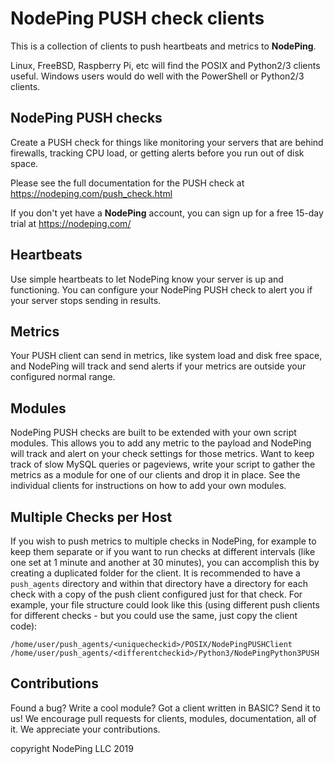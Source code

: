 # NodePing PUSH check clients

This is a collection of clients to push heartbeats and metrics to **NodePing**.

Linux, FreeBSD, Raspberry Pi, etc will find the POSIX and Python2/3 clients useful.
Windows users would do well with the PowerShell or Python2/3 clients.

## NodePing PUSH checks

Create a PUSH check for things like monitoring your servers that are behind firewalls, tracking CPU load, or getting alerts before you run out of disk space.

Please see the full documentation for the PUSH check at <https://nodeping.com/push_check.html>

If you don't yet have a **NodePing** account, you can sign up for a free 15-day trial at <https://nodeping.com/>

## Heartbeats

Use simple heartbeats to let NodePing know your server is up and functioning. You can configure your NodePing PUSH check to alert you if your server stops sending in results.

## Metrics

Your PUSH client can send in metrics, like system load and disk free space, and NodePing will track and send alerts if your metrics are outside your configured normal range.

## Modules

NodePing PUSH checks are built to be extended with your own script modules. This allows you to add any metric to the payload and NodePing will track and alert on your check settings for those metrics. Want to keep track of slow MySQL queries or pageviews, write your script to gather the metrics as a module for one of our clients and drop it in place.  See the individual clients for instructions on how to add your own modules.

## Multiple Checks per Host

If you wish to push metrics to multiple checks in NodePing, for example to keep them separate or if you want to run checks at different intervals (like one set at 1 minute and another at 30 minutes), you can accomplish this by creating a duplicated folder for the client. It is recommended to have a `push_agents` directory and within that directory have a directory for each check with a copy of the push client configured just for that check. For example, your file structure could look like this (using different push clients for different checks - but you could use the same, just copy the client code):

```
/home/user/push_agents/<uniquecheckid>/POSIX/NodePingPUSHClient
/home/user/push_agents/<differentcheckid>/Python3/NodePingPython3PUSH
```

## Contributions

Found a bug? Write a cool module? Got a client written in BASIC? Send it to us!
We encourage pull requests for clients, modules, documentation, all of it. We appreciate your contributions.

copyright NodePing LLC 2019
